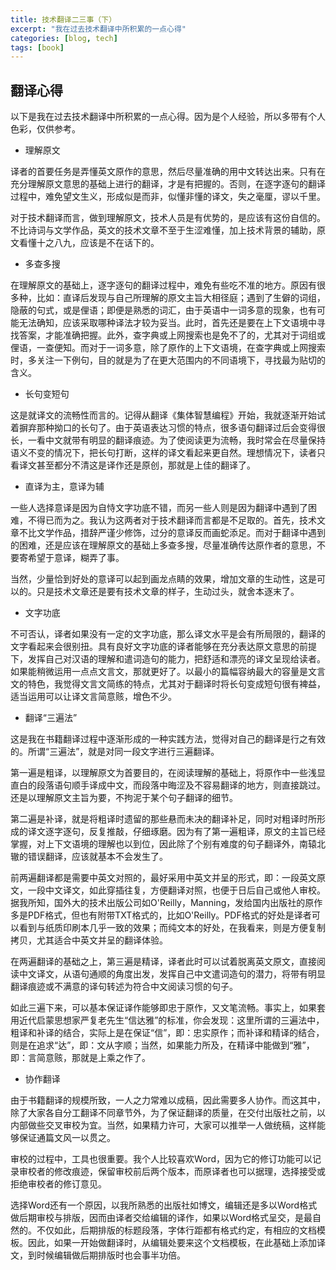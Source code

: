```yaml
---
title: 技术翻译二三事（下）
excerpt: "我在过去技术翻译中所积累的一点心得"
categories: [blog, tech]
tags: [book]
---
```


## 翻译心得

以下是我在过去技术翻译中所积累的一点心得。因为是个人经验，所以多带有个人色彩，仅供参考。

- 理解原文

译者的首要任务是弄懂英文原作的意思，然后尽量准确的用中文转达出来。只有在充分理解原文意思的基础上进行的翻译，才是有把握的。否则，在逐字逐句的翻译过程中，难免望文生义，形成似是而非，似懂非懂的译文，失之毫厘，谬以千里。

对于技术翻译而言，做到理解原文，技术人员是有优势的，是应该有这份自信的。不比诗词与文学作品，英文的技术文章不至于生涩难懂，加上技术背景的辅助，原文看懂十之八九，应该是不在话下的。

- 多查多搜

在理解原文的基础上，逐字逐句的翻译过程中，难免有些吃不准的地方。原因有很多种，比如：直译后发现与自己所理解的原文主旨大相径庭；遇到了生僻的词组，隐蔽的句式，或是俚语；即便是熟悉的词汇，由于英语中一词多意的现象，也有可能无法确知，应该采取哪种译法才较为妥当。此时，首先还是要在上下文语境中寻找答案，才能准确把握。此外，查字典或上网搜索也是免不了的，尤其对于词组或俚语，一查便知。而对于一词多意，除了原作的上下文语境，在查字典或上网搜索时，多关注一下例句，目的就是为了在更大范围内的不同语境下，寻找最为贴切的含义。

- 长句变短句

这是就译文的流畅性而言的。记得从翻译《集体智慧编程》开始，我就逐渐开始试着摒弃那种拗口的长句了。由于英语表达习惯的特点，很多语句翻译过后会变得很长，一看中文就带有明显的翻译痕迹。为了使阅读更为流畅，我时常会在尽量保持语义不变的情况下，把长句打断，这样的译文看起来更自然。理想情况下，读者只看译文甚至都分不清这是译作还是原创，那就是上佳的翻译了。

- 直译为主，意译为辅

一些人选择意译是因为自恃文字功底不错，而另一些人则是因为翻译中遇到了困难，不得已而为之。我认为这两者对于技术翻译而言都是不足取的。首先，技术文章不比文学作品，措辞严谨少修饰，过分的意译反而画蛇添足。而对于翻译中遇到的困难，还是应该在理解原文的基础上多查多搜，尽量准确传达原作者的意思，不要寄希望于意译，糊弄了事。

当然，少量恰到好处的意译可以起到画龙点睛的效果，增加文章的生动性，这是可以的。只是技术文章还是要有技术文章的样子，生动过头，就舍本逐末了。

- 文字功底

不可否认，译者如果没有一定的文字功底，那么译文水平是会有所局限的，翻译的文字看起来会很别扭。具有良好文字功底的译者能够在充分表达原文意思的前提下，发挥自己对汉语的理解和遣词造句的能力，把舒适和漂亮的译文呈现给读者。如果能稍微运用一点点文言文，那就更好了。以最小的篇幅容纳最大的容量是文言文的特色，我觉得文言文简练的特点，尤其对于翻译时将长句变成短句很有裨益，适当运用可以让译文言简意赅，增色不少。

- 翻译“三遍法”

这是我在书籍翻译过程中逐渐形成的一种实践方法，觉得对自己的翻译是行之有效的。所谓“三遍法”，就是对同一段文字进行三遍翻译。

第一遍是粗译，以理解原文为首要目的，在阅读理解的基础上，将原作中一些浅显直白的段落语句顺手译成中文，而段落中晦涩及不容易翻译的地方，则直接跳过。还是以理解原文主旨为要，不拘泥于某个句子翻译的细节。

第二遍是补译，就是将粗译时遗留的那些悬而未决的翻译补足，同时对粗译时所形成的译文逐字逐句，反复推敲，仔细琢磨。因为有了第一遍粗译，原文的主旨已经掌握，对上下文语境的理解也以到位，因此除了个别有难度的句子翻译外，南辕北辙的错误翻译，应该就基本不会发生了。

前两遍翻译都是需要中英文对照的，最好采用中英文并呈的形式，即：一段英文原文，一段中文译文，如此穿插往复，方便翻译对照，也便于日后自己或他人审校。据我所知，国外大的技术出版公司如O'Reilly，Manning，发给国内出版社的原作多是PDF格式，但也有附带TXT格式的，比如O'Reilly。PDF格式的好处是译者可以看到与纸质印刷本几乎一致的效果；而纯文本的好处，在我看来，则是方便复制拷贝，尤其适合中英文并呈的翻译体验。

在两遍翻译的基础之上，第三遍是精译，译者此时可以试着脱离英文原文，直接阅读中文译文，从语句通顺的角度出发，发挥自己中文遣词造句的潜力，将带有明显翻译痕迹或不满意的译句转述为符合中文阅读习惯的句子。

如此三遍下来，可以基本保证译作能够即忠于原作，又文笔流畅。事实上，如果套用近代启蒙思想家严复老先生“信达雅”的标准，你会发现：这里所谓的三遍法中，粗译和补译的结合，实际上是在保证“信”，即：忠实原作；而补译和精译的结合，则是在追求“达”，即：文从字顺；当然，如果能力所及，在精译中能做到“雅”，即：言简意赅，那就是上乘之作了。

- 协作翻译

由于书籍翻译的规模所致，一人之力常难以成稿，因此需要多人协作。而这其中，除了大家各自分工翻译不同章节外，为了保证翻译的质量，在交付出版社之前，以内部做些交叉审校为宜。当然，如果精力许可，大家可以推举一人做统稿，这样能够保证通篇文风一以贯之。

审校的过程中，工具也很重要。我个人比较喜欢Word，因为它的修订功能可以记录审校者的修改痕迹，保留审校前后两个版本，而原译者也可以据理，选择接受或拒绝审校者的修订意见。

选择Word还有一个原因，以我所熟悉的出版社如博文，编辑还是多以Word格式做后期审校与排版，因而由译者交给编辑的译作，如果以Word格式呈交，是最自然的。不仅如此，后期排版的标题段落，字体行距都有格式约定，有相应的文档模板。因此，如果一开始做翻译时，从编辑处要来这个文档模板，在此基础上添加译文，到时候编辑做后期排版时也会事半功倍。
